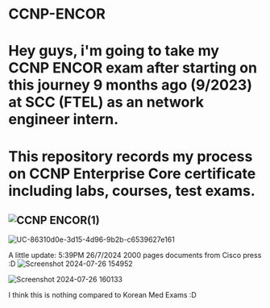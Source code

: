 # CCNP-ENCOR
<h1> Hey guys, i'm going to take my CCNP ENCOR exam after starting on this journey 9 months ago (9/2023) at SCC (FTEL) as an network engineer intern.</h1>
<h1>This repository records my process on CCNP Enterprise Core certificate including labs, courses, test exams.</h1>



![CCNP ENCOR(1)](https://github.com/user-attachments/assets/03b752b1-1d5a-4008-8dcf-b93dc5964d9e)
---------------------------------------------------------------
![UC-86310d0e-3d15-4d96-9b2b-c6539627e161](https://github.com/user-attachments/assets/20856e97-61de-4abb-a830-7cbb6935f1a6)

A little update: 5:39PM 26/7/2024 2000 pages documents from Cisco press :D
![Screenshot 2024-07-26 154952](https://github.com/user-attachments/assets/18c87543-1032-4a7b-bce0-bdd360508287)

![Screenshot 2024-07-26 160133](https://github.com/user-attachments/assets/aeb8aaaa-4e25-4d81-9059-9777d414dc2f)

I think this is nothing compared to Korean Med Exams :D
